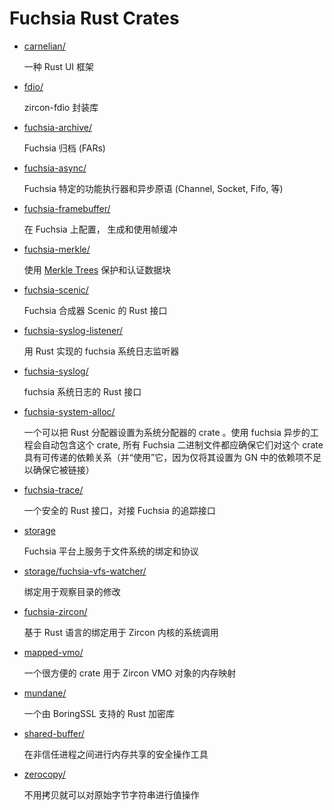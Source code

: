 # Fuchsia Rust Crates
<!--
* [carnelian/](/src/lib/ui/carnelian)

    A user-interface framework in Rust.

* [fdio/](/src/lib/fdio/rust/)

    Wrapper over zircon-fdio library

* [fuchsia-archive/](/src/sys/pkg/lib/far/rust/)

    Work with Fuchsia Archives (FARs)

* [fuchsia-async/](/src/lib/fuchsia-async/)

    Fuchsia-specific Futures executor and asynchronous primitives (Channel, Socket, Fifo, etc.)

* [fuchsia-framebuffer/](/src/lib/ui/fuchsia-framebuffer/)

    Configure, create and use FrameBuffers in Fuchsia
-->

* [carnelian/](/src/lib/ui/carnelian)

    一种 Rust UI 框架

* [fdio/](/src/lib/fdio/rust/)

    zircon-fdio 封装库

* [fuchsia-archive/](/src/sys/pkg/lib/far/rust/)

    Fuchsia 归档 (FARs)

* [fuchsia-async/](/src/lib/fuchsia-async/)

    Fuchsia 特定的功能执行器和异步原语 (Channel, Socket, Fifo, 等)

* [fuchsia-framebuffer/](/src/lib/ui/fuchsia-framebuffer/)

    在 Fuchsia 上配置， 生成和使用帧缓冲

<!--
* [fuchsia-merkle/](/src/sys/pkg/lib/fuchsia-merkle/)

    Protect and verify data blobs using [Merkle Trees](/docs/concepts/packages/merkleroot.md)

* [fuchsia-scenic/](/src/lib/ui/fuchsia-scenic/)

    Rust interface to Scenic, the Fuchsia compositor

* [fuchsia-syslog-listener/](/src/lib/syslog/rust/syslog-listener/)

    Implement fuchsia syslog listeners in Rust

* [fuchsia-syslog/](/src/lib/syslog/rust/)

    Rust interface to the fuchsia syslog

* [fuchsia-system-alloc/](/src/lib/fuchsia-system-alloc/)

    A crate that sets the Rust allocator to the system allocator. This is automatically included for projects that use fuchsia-async, and all Fuchsia binaries should ensure that they take a transitive dependency on this crate (and “use” it, as merely setting it as a dependency in GN is not sufficient to ensure that it is linked in).
-->

* [fuchsia-merkle/](/src/sys/pkg/lib/fuchsia-merkle/)

    使用 [Merkle Trees](/docs/concepts/packages/merkleroot.md) 保护和认证数据块

* [fuchsia-scenic/](/src/lib/ui/fuchsia-scenic/)

    Fuchsia 合成器 Scenic 的 Rust 接口

* [fuchsia-syslog-listener/](/src/lib/syslog/rust/syslog-listener/)

    用 Rust 实现的 fuchsia 系统日志监听器

* [fuchsia-syslog/](/src/lib/syslog/rust/)

    fuchsia 系统日志的 Rust 接口

* [fuchsia-system-alloc/](/src/lib/fuchsia-system-alloc/)

    一个可以把 Rust 分配器设置为系统分配器的 crate 。使用 fuchsia 异步的工程会自动包含这个 crate, 所有 Fuchsia 二进制文件都应确保它们对这个 crate 具有可传递的依赖关系（并“使用”它，因为仅将其设置为 GN 中的依赖项不足以确保它被链接）

<!--
* [fuchsia-trace/](/src/lib/trace/rust/)

    A safe Rust interface to Fuchsia's tracing interface

* [storage](/src/lib/storage/)

    Bindings and protocol for serving filesystems on the Fuchsia platform

* [storage/fuchsia-vfs-watcher/](/src/lib/storage/fuchsia-vfs-watcher/)

    Bindings for watching a directory for changes

* [fuchsia-zircon/](/src/lib/zircon/rust/)

    Rust language bindings for Zircon kernel syscalls

* [mapped-vmo/](/src/lib/mapped-vmo/)

    A convenience crate for Zircon VMO objects mapped into memory
-->

* [fuchsia-trace/](/src/lib/trace/rust/)

    一个安全的 Rust 接口，对接 Fuchsia 的追踪接口

* [storage](/src/lib/storage/)

    Fuchsia 平台上服务于文件系统的绑定和协议

* [storage/fuchsia-vfs-watcher/](/src/lib/storage/fuchsia-vfs-watcher/)

    绑定用于观察目录的修改

* [fuchsia-zircon/](/src/lib/zircon/rust/)

    基于 Rust 语言的绑定用于 Zircon 内核的系统调用

* [mapped-vmo/](/src/lib/mapped-vmo/)

    一个很方便的 crate 用于 Zircon VMO 对象的内存映射

<!--
* [mundane/](/src/lib/mundane/)

    A Rust crypto library backed by BoringSSL

* [shared-buffer/](/src/lib/shared-buffer/)

    Utilities for safely operating on memory shared between untrusting processes

* [zerocopy/](/src/lib/zerocopy/)

    Work with values contained in raw Byte strings without copying
-->

* [mundane/](/src/lib/mundane/)

    一个由 BoringSSL 支持的 Rust 加密库

* [shared-buffer/](/src/lib/shared-buffer/)

    在非信任进程之间进行内存共享的安全操作工具

* [zerocopy/](/src/lib/zerocopy/)

    不用拷贝就可以对原始字节字符串进行值操作